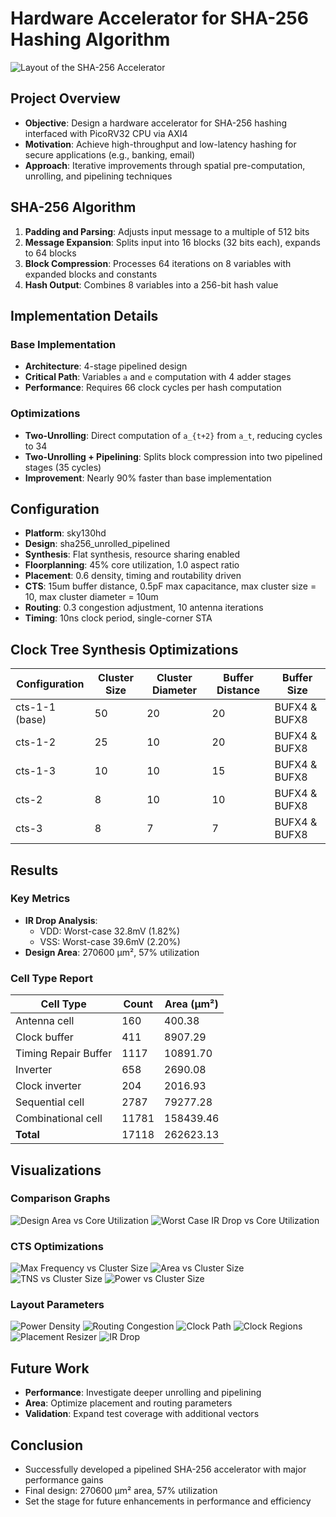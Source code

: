 # Hardware Accelerator for SHA-256 Hashing Algorithm

![Layout of the SHA-256 Accelerator](layout.png)

## Project Overview
- **Objective**: Design a hardware accelerator for SHA-256 hashing interfaced with PicoRV32 CPU via AXI4
- **Motivation**: Achieve high-throughput and low-latency hashing for secure applications (e.g., banking, email)
- **Approach**: Iterative improvements through spatial pre-computation, unrolling, and pipelining techniques

## SHA-256 Algorithm
1. **Padding and Parsing**: Adjusts input message to a multiple of 512 bits
2. **Message Expansion**: Splits input into 16 blocks (32 bits each), expands to 64 blocks
3. **Block Compression**: Processes 64 iterations on 8 variables with expanded blocks and constants
4. **Hash Output**: Combines 8 variables into a 256-bit hash value

## Implementation Details

### Base Implementation
- **Architecture**: 4-stage pipelined design
- **Critical Path**: Variables `a` and `e` computation with 4 adder stages
- **Performance**: Requires 66 clock cycles per hash computation

### Optimizations
- **Two-Unrolling**: Direct computation of `a_{t+2}` from `a_t`, reducing cycles to 34
- **Two-Unrolling + Pipelining**: Splits block compression into two pipelined stages (35 cycles)
- **Improvement**: Nearly 90% faster than base implementation

## Configuration
- **Platform**: sky130hd
- **Design**: sha256_unrolled_pipelined
- **Synthesis**: Flat synthesis, resource sharing enabled
- **Floorplanning**: 45% core utilization, 1.0 aspect ratio
- **Placement**: 0.6 density, timing and routability driven
- **CTS**: 15um buffer distance, 0.5pF max capacitance, max cluster size = 10, max cluster diameter = 10um
- **Routing**: 0.3 congestion adjustment, 10 antenna iterations
- **Timing**: 10ns clock period, single-corner STA

## Clock Tree Synthesis Optimizations
| Configuration | Cluster Size | Cluster Diameter | Buffer Distance | Buffer Size |
|---------------|-------------|------------------|----------------|------------|
| cts-1-1 (base)| 50          | 20               | 20             | BUFX4 & BUFX8 |
| cts-1-2       | 25          | 10               | 20             | BUFX4 & BUFX8 |
| cts-1-3       | 10          | 10               | 15             | BUFX4 & BUFX8 |
| cts-2         | 8           | 10               | 10             | BUFX4 & BUFX8 |
| cts-3         | 8           | 7                | 7              | BUFX4 & BUFX8 |

## Results

### Key Metrics
- **IR Drop Analysis**:
  - VDD: Worst-case 32.8mV (1.82%)
  - VSS: Worst-case 39.6mV (2.20%)
- **Design Area**: 270600 μm², 57% utilization

### Cell Type Report
| Cell Type            | Count | Area (μm²) |
|----------------------|-------|------------|
| Antenna cell         | 160   | 400.38     |
| Clock buffer         | 411   | 8907.29    |
| Timing Repair Buffer | 1117  | 10891.70   |
| Inverter             | 658   | 2690.08    |
| Clock inverter       | 204   | 2016.93    |
| Sequential cell      | 2787  | 79277.28   |
| Combinational cell   | 11781 | 158439.46  |
| **Total**            | 17118 | 262623.13  |

## Visualizations

### Comparison Graphs
![Design Area vs Core Utilization](area.jpeg)
![Worst Case IR Drop vs Core Utilization](ir_drop.jpeg)

### CTS Optimizations
![Max Frequency vs Cluster Size](cts_freq.png)
![Area vs Cluster Size](cts_area.png)
![TNS vs Cluster Size](cts_tns.png)
![Power vs Cluster Size](cts_power.png)

### Layout Parameters
![Power Density](Power_Density.png)
![Routing Congestion](Routing_Congestion.png)
![Clock Path](final_clocks.png)
![Clock Regions](Clock_Tree_Regions.png)
![Placement Resizer](final_resizer.png)
![IR Drop](final_ir_drop.png)

## Future Work
- **Performance**: Investigate deeper unrolling and pipelining
- **Area**: Optimize placement and routing parameters
- **Validation**: Expand test coverage with additional vectors

## Conclusion
- Successfully developed a pipelined SHA-256 accelerator with major performance gains
- Final design: 270600 μm² area, 57% utilization
- Set the stage for future enhancements in performance and efficiency
